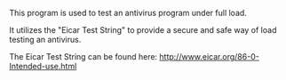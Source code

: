 This program is used to test an antivirus program under full load.

It utilizes the "Eicar Test String" to provide a secure and safe way of load testing an antivirus.

The Eicar Test String can be found here: http://www.eicar.org/86-0-Intended-use.html